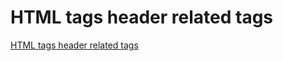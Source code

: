 # HTML tags header related tags
[HTML tags header related tags](https://aiwithcloud.com/2022/09/15/html_tags_header_related_tags/)